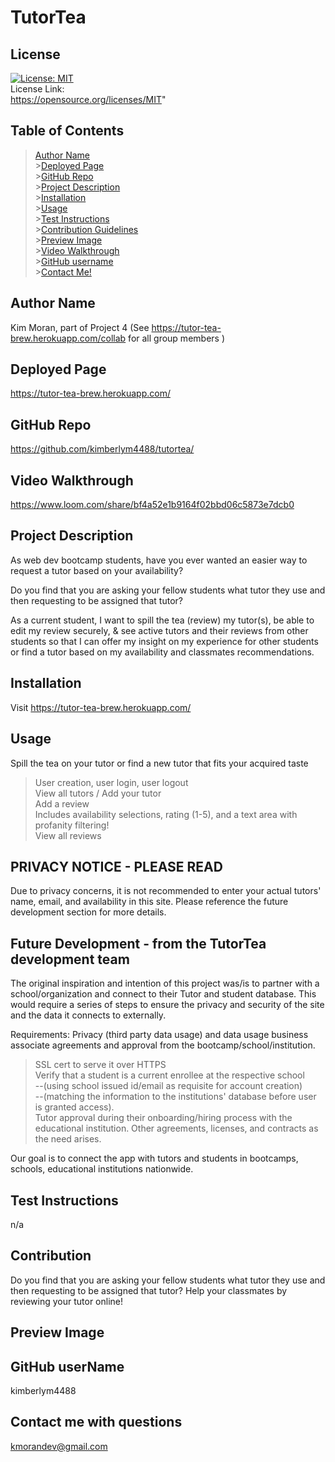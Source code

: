 # TutorTea

## License

[![License: MIT](https://img.shields.io/badge/License-MIT-yellow.svg)](https://opensource.org/licenses/MIT)<br> License Link:<br> https://opensource.org/licenses/MIT"

## Table of Contents

> [Author Name](#author-name) <br> >[Deployed Page](#deployed-page) <br> >[GitHub Repo](#github-repo) <br> >[Project Description](#project-description)<br> >[Installation](#installation)<br> >[Usage](#usage)<br> >[Test Instructions](#test-instructions)<br> >[Contribution Guidelines](#contribution)<br> >[Preview Image](#preview-image)<br> >[Video Walkthrough](#video-walkthrough)<br> >[GitHub username](#github-username)<br> >[Contact Me!](#contact-me-with-questions)<br>

## Author Name

Kim Moran, part of Project 4 (See https://tutor-tea-brew.herokuapp.com/collab for all group members )

## Deployed Page

https://tutor-tea-brew.herokuapp.com/

## GitHub Repo

https://github.com/kimberlym4488/tutortea/

## Video Walkthrough

https://www.loom.com/share/bf4a52e1b9164f02bbd06c5873e7dcb0

## Project Description

As web dev bootcamp students, have you ever wanted an easier way to request a tutor based on your availability?

Do you find that you are asking your fellow students what tutor they use and then requesting to be assigned that tutor?

As a current student, I want to spill the tea (review) my tutor(s), be able to edit my review securely, & see active tutors and their reviews from other students so that I can offer my insight on my experience for other students or find a tutor based on my availability and classmates recommendations.

## Installation

Visit https://tutor-tea-brew.herokuapp.com/

## Usage

Spill the tea on your tutor or find a new tutor that fits your acquired taste<br>

> User creation, user login, user logout<br>
> View all tutors / Add your tutor <br>
> Add a review<br>
> Includes availability selections, rating (1-5), and a text area with profanity filtering!<br>
> View all reviews<br>

## PRIVACY NOTICE - PLEASE READ

Due to privacy concerns, it is not recommended to enter your actual tutors' name, email, and availability in this site. Please reference the future development section for more details.
## Future Development - from the TutorTea development team

The original inspiration and intention of this project was/is to partner with a school/organization and connect to their Tutor and student database. This would require a series of steps to ensure the privacy and security of the site and the data it connects to externally.

Requirements:
Privacy (third party data usage) and data usage business associate agreements and approval from the bootcamp/school/institution.<br>

> SSL cert to serve it over HTTPS <br>
> Verify that a student is a current enrollee at the respective school <br>
> --(using school issued id/email as requisite for account creation)<br>
> --(matching the information to the institutions' database before user is granted access).<br>
> Tutor approval during their onboarding/hiring process with the educational institution.
>Other agreements, licenses, and contracts as the need arises.

Our goal is to connect the app with tutors and students in bootcamps, schools, educational institutions nationwide.

## Test Instructions

n/a

## Contribution

Do you find that you are asking your fellow students what tutor they use and then requesting to be assigned that tutor? Help your classmates by reviewing your tutor online!

## Preview Image

## GitHub userName

kimberlym4488

## Contact me with questions

kmorandev@gmail.com
